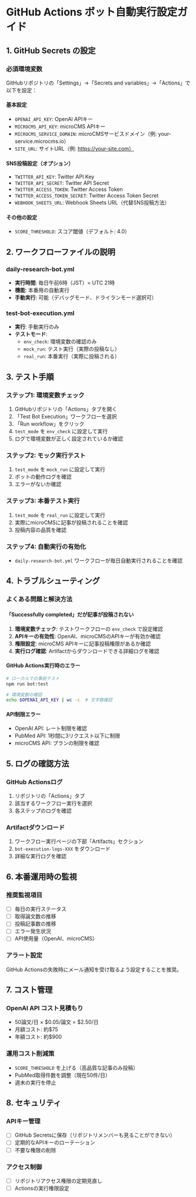 # GitHub Actions ボット自動実行設定ガイド

## 1. GitHub Secrets の設定

### 必須環境変数

GitHubリポジトリの「Settings」→「Secrets and variables」→「Actions」で以下を設定：

#### 基本設定
- `OPENAI_API_KEY`: OpenAI APIキー
- `MICROCMS_API_KEY`: microCMS APIキー
- `MICROCMS_SERVICE_DOMAIN`: microCMSサービスドメイン（例: your-service.microcms.io）
- `SITE_URL`: サイトURL（例: https://your-site.com）

#### SNS投稿設定（オプション）
- `TWITTER_API_KEY`: Twitter API Key
- `TWITTER_API_SECRET`: Twitter API Secret
- `TWITTER_ACCESS_TOKEN`: Twitter Access Token
- `TWITTER_ACCESS_TOKEN_SECRET`: Twitter Access Token Secret
- `WEBHOOK_SHEETS_URL`: Webhook Sheets URL（代替SNS投稿方法）

#### その他の設定
- `SCORE_THRESHOLD`: スコア閾値（デフォルト: 4.0）

## 2. ワークフローファイルの説明

### daily-research-bot.yml
- **実行時間**: 毎日午前6時（JST）= UTC 21時
- **機能**: 本番用の自動実行
- **手動実行**: 可能（デバッグモード、ドライランモード選択可）

### test-bot-execution.yml
- **実行**: 手動実行のみ
- **テストモード**:
  - `env_check`: 環境変数の確認のみ
  - `mock_run`: テスト実行（実際の投稿なし）
  - `real_run`: 本番実行（実際に投稿される）

## 3. テスト手順

### ステップ1: 環境変数チェック
1. GitHubリポジトリの「Actions」タブを開く
2. 「Test Bot Execution」ワークフローを選択
3. 「Run workflow」をクリック
4. `test_mode` を `env_check` に設定して実行
5. ログで環境変数が正しく設定されているか確認

### ステップ2: モック実行テスト
1. `test_mode` を `mock_run` に設定して実行
2. ボットの動作ログを確認
3. エラーがないか確認

### ステップ3: 本番テスト実行
1. `test_mode` を `real_run` に設定して実行
2. 実際にmicroCMSに記事が投稿されることを確認
3. 投稿内容の品質を確認

### ステップ4: 自動実行の有効化
- `daily-research-bot.yml` ワークフローが毎日自動実行されることを確認

## 4. トラブルシューティング

### よくある問題と解決方法

#### 「Successfully completed」だが記事が投稿されない
1. **環境変数チェック**: テストワークフローの `env_check` で設定確認
2. **APIキーの有効性**: OpenAI、microCMSのAPIキーが有効か確認
3. **権限設定**: microCMS APIキーに記事投稿権限があるか確認
4. **実行ログ確認**: Artifactからダウンロードできる詳細ログを確認

#### GitHub Actions実行時のエラー
```bash
# ローカルでの事前テスト
npm run bot:test

# 環境変数の確認
echo $OPENAI_API_KEY | wc -c  # 文字数確認
```

#### API制限エラー
- OpenAI API: レート制限を確認
- PubMed API: 1秒間に3リクエスト以下に制限
- microCMS API: プランの制限を確認

## 5. ログの確認方法

### GitHub Actionsログ
1. リポジトリの「Actions」タブ
2. 該当するワークフロー実行を選択
3. 各ステップのログを確認

### Artifactダウンロード
1. ワークフロー実行ページの下部「Artifacts」セクション
2. `bot-execution-logs-XXX` をダウンロード
3. 詳細な実行ログを確認

## 6. 本番運用時の監視

### 推奨監視項目
- [ ] 毎日の実行ステータス
- [ ] 取得論文数の推移
- [ ] 投稿記事数の推移
- [ ] エラー発生状況
- [ ] API使用量（OpenAI、microCMS）

### アラート設定
GitHub Actionsの失敗時にメール通知を受け取るよう設定することを推奨。

## 7. コスト管理

### OpenAI API コスト見積もり
- 50論文/日 × $0.05/論文 = $2.50/日
- 月額コスト: 約$75
- 年額コスト: 約$900

### 運用コスト削減策
- `SCORE_THRESHOLD` を上げる（高品質な記事のみ投稿）
- PubMed取得件数を調整（現在50件/日）
- 週末の実行を停止

## 8. セキュリティ

### APIキー管理
- [ ] GitHub Secretsに保存（リポジトリメンバーも見ることができない）
- [ ] 定期的なAPIキーのローテーション
- [ ] 不要な権限の削除

### アクセス制御
- [ ] リポジトリアクセス権限の定期見直し
- [ ] Actionsの実行権限設定 